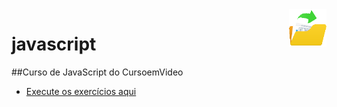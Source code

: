 <img src="index/assets/images/100-file-icon.png" align="right" width="60">

# javascript


##Curso de JavaScript do CursoemVideo

 * <p><a href="https://erikaestudar.github.io/javascript/index/index.html">Execute os exercícios aqui</a></p>
